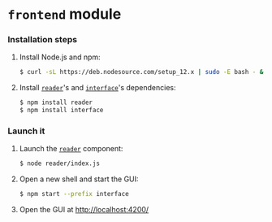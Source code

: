 # `frontend` module

### Installation steps
1. Install Node.js and npm:
    ```bash
    $ curl -sL https://deb.nodesource.com/setup_12.x | sudo -E bash - && sudo apt install -y nodejs
    ```
1. Install [`reader`](reader)'s and [`interface`](interface)'s dependencies:
    ```bash
    $ npm install reader
    $ npm install interface
    ```

### Launch it
1. Launch the [`reader`](reader) component:
    ```bash
    $ node reader/index.js
    ```
1. Open a new shell and start the GUI:
    ```bash
    $ npm start --prefix interface
    ```
1. Open the GUI at [http://localhost:4200/](http://localhost:4200)
